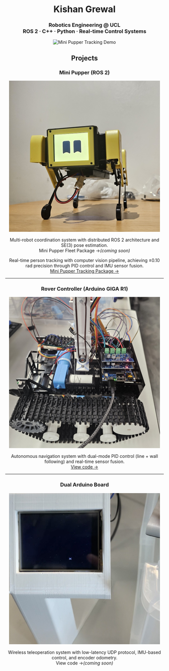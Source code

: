<h1 align="center">Kishan Grewal</h1>

<h3 align="center">
  Robotics Engineering @ UCL<br>
  ROS 2 · C++ · Python · Real-time Control Systems
</h3>

<p align="center">
  <img src="mini_pupper_tracking_640_15.gif" alt="Mini Pupper Tracking Demo" width="640"/>
</p>

## <p align="center">Projects</p>

### <p align="center">Mini Pupper (ROS 2)</p>
<p align="center">
  <img src="mini_pupper.jpg" alt="Mini Pupper" width="480"/>
</p>
<p align="center">
  Multi-robot coordination system with distributed ROS 2 architecture and SE(3) pose estimation.<br/>
  Mini Pupper Fleet Package →<i>(coming soon)</i>
</p>
<p align="center">
  Real-time person tracking with computer vision pipeline, achieving ±0.10 rad precision through PID control and IMU sensor fusion.<br/>
  <a href="https://github.com/mangdangroboticsclub/mini_pupper_ros/tree/ros2-dev/mini_pupper_tracking">Mini Pupper Tracking Package →</a>
</p>

---

### <p align="center">Rover Controller (Arduino GIGA R1)</p>
<p align="center">
  <img src="tank_side_cropped.jpg" alt="Tank Rover" width="480"/>
</p>
<p align="center">
  Autonomous navigation system with dual-mode PID control (line + wall following) and real-time sensor fusion.<br/>
  <a href="https://github.com/kishan-grewal/rover-controller">View code →</a>
</p>

---

### <p align="center">Dual Arduino Board</p>
<p align="center">
  <img src="dual_board.jpg" alt="Dual Arduino Board" width="480"/>
</p>
<p align="center">
  Wireless teleoperation system with low-latency UDP protocol, IMU-based control, and encoder odometry.<br/>
  View code →<i>(coming soon)</i>
</p>
